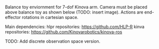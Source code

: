 Balance toy enviornment for 7-dof Kinova arm. Camera must be placed above balance toy as shown below (TODO: insert image). Actions are end-effector rotations in cartesian space.

Main dependencies:
hlpr repositories: https://github.com/HLP-R
kinva repositories: https://github.com/Kinovarobotics/kinova-ros 


TODO: Add discrete observation space version.
